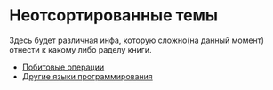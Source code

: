 # Неотсортированные темы

Здесь будет различная инфа, которую сложно(на данный момент) отнести к какому либо раделу книги.

- [Побитовые операции](bits.md)
- [Другие языки программирования](languages.md)

